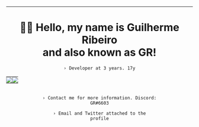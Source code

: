 <div align="center">

------------------------------------------------------------------

  # 👋🏻 Hello, my name is Guilherme Ribeiro<br>and also known as <b>GR</b>!
  <code align=center>› Developer at 3 years. 17y</code>
    <table><tr><td style="padding: 0; width=50%">
      <img src="https://github-readme-stats.vercel.app/api/?username=guidsribeiro&show_icons=true&title_color=1c6cbf&text_color=246af9&bg_color=00000000&hide_border=true&icon_color=1c6cbf&hide_title=true" /></td>
      <td style="padding: 0; width=50%"><img src="https://github-readme-stats.vercel.app/api/top-langs/?username=guidsribeiro&show_icons=true&title_color=1c6cbf&text_color=246af9&bg_color=00000000&hide_border=true&icon_color=00000000" /></td></tr></table>  
  <code align=center>› Contact me for more information. Discord: GR#6603</code>
  
  <code align=center>› Email and Twitter attached to the profile</code>

</div>
